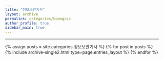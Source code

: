 ```yaml
---
title: "정보보안기사"
layout: archive
permalink: categories/boangisa
author_profile: true
sidebar_main: true
---
```


<!-- 공백이 포함되어 있는 카테고리 이름의 경우 site.categories['a b c'] 이런식으로! -->

***

{% assign posts = site.categories.정보보안기사 %}
{% for post in posts %} {% include archive-single2.html type=page.entries_layout %} {% endfor %}
